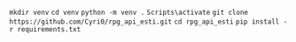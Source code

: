 `mkdir venv`
`cd venv`
`python -m venv .`
`Scripts\activate`
`git clone https://github.com/Cyri0/rpg_api_esti.git`
`cd rpg_api_esti`
`pip install -r requirements.txt`
